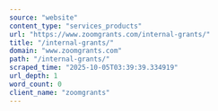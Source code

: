 ```yaml
---
source: "website"
content_type: "services_products"
url: "https://www.zoomgrants.com/internal-grants/"
title: "/internal-grants/"
domain: "www.zoomgrants.com"
path: "/internal-grants/"
scraped_time: "2025-10-05T03:39:39.334919"
url_depth: 1
word_count: 0
client_name: "zoomgrants"
---
```


